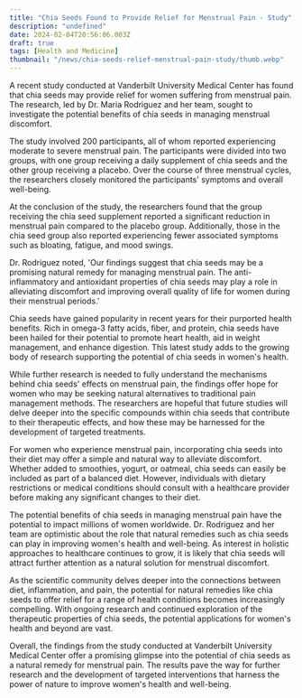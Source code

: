 ```yaml
---
title: "Chia Seeds Found to Provide Relief for Menstrual Pain - Study"
description: "undefined"
date: 2024-02-04T20:56:06.003Z
draft: true
tags: [Health and Medicine]
thumbnail: "/news/chia-seeds-relief-menstrual-pain-study/thumb.webp"
---
```


A recent study conducted at Vanderbilt University Medical Center has found that chia seeds may provide relief for women suffering from menstrual pain. The research, led by Dr. Maria Rodriguez and her team, sought to investigate the potential benefits of chia seeds in managing menstrual discomfort.

The study involved 200 participants, all of whom reported experiencing moderate to severe menstrual pain. The participants were divided into two groups, with one group receiving a daily supplement of chia seeds and the other group receiving a placebo. Over the course of three menstrual cycles, the researchers closely monitored the participants' symptoms and overall well-being.

At the conclusion of the study, the researchers found that the group receiving the chia seed supplement reported a significant reduction in menstrual pain compared to the placebo group. Additionally, those in the chia seed group also reported experiencing fewer associated symptoms such as bloating, fatigue, and mood swings.

Dr. Rodriguez noted, 'Our findings suggest that chia seeds may be a promising natural remedy for managing menstrual pain. The anti-inflammatory and antioxidant properties of chia seeds may play a role in alleviating discomfort and improving overall quality of life for women during their menstrual periods.'

Chia seeds have gained popularity in recent years for their purported health benefits. Rich in omega-3 fatty acids, fiber, and protein, chia seeds have been hailed for their potential to promote heart health, aid in weight management, and enhance digestion. This latest study adds to the growing body of research supporting the potential of chia seeds in women's health.

While further research is needed to fully understand the mechanisms behind chia seeds' effects on menstrual pain, the findings offer hope for women who may be seeking natural alternatives to traditional pain management methods. The researchers are hopeful that future studies will delve deeper into the specific compounds within chia seeds that contribute to their therapeutic effects, and how these may be harnessed for the development of targeted treatments.

For women who experience menstrual pain, incorporating chia seeds into their diet may offer a simple and natural way to alleviate discomfort. Whether added to smoothies, yogurt, or oatmeal, chia seeds can easily be included as part of a balanced diet. However, individuals with dietary restrictions or medical conditions should consult with a healthcare provider before making any significant changes to their diet.

The potential benefits of chia seeds in managing menstrual pain have the potential to impact millions of women worldwide. Dr. Rodriguez and her team are optimistic about the role that natural remedies such as chia seeds can play in improving women's health and well-being. As interest in holistic approaches to healthcare continues to grow, it is likely that chia seeds will attract further attention as a natural solution for menstrual discomfort.

As the scientific community delves deeper into the connections between diet, inflammation, and pain, the potential for natural remedies like chia seeds to offer relief for a range of health conditions becomes increasingly compelling. With ongoing research and continued exploration of the therapeutic properties of chia seeds, the potential applications for women's health and beyond are vast.

Overall, the findings from the study conducted at Vanderbilt University Medical Center offer a promising glimpse into the potential of chia seeds as a natural remedy for menstrual pain. The results pave the way for further research and the development of targeted interventions that harness the power of nature to improve women's health and well-being.